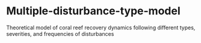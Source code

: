 # Multiple-disturbance-type-model
Theoretical model of coral reef recovery dynamics following different types, severities, and frequencies of disturbances

